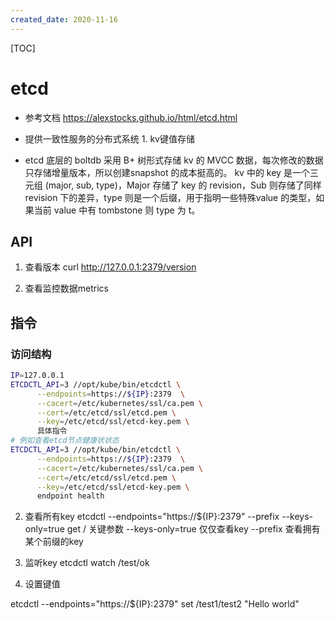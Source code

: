 ```yaml
---
created_date: 2020-11-16
---
```


[TOC]

# etcd
- 参考文档
https://alexstocks.github.io/html/etcd.html

- 提供一致性服务的分布式系统
      1. kv键值存储

- etcd 底层的 boltdb 采用 B+ 树形式存储 kv 的 MVCC 数据，每次修改的数据只存储增量版本，所以创建snapshot 的成本挺高的。
kv 中的 key 是一个三元组 (major, sub, type)，Major 存储了 key 的 revision，Sub 则存储了同样 revision 下的差异，type 则是一个后缀，用于指明一些特殊value 的类型，如果当前 value 中有 tombstone 则 type 为 t。

## API
1. 查看版本 
curl http://127.0.0.1:2379/version 

2. 查看监控数据metrics

## 指令
### 访问结构
```bash
IP=127.0.0.1
ETCDCTL_API=3 //opt/kube/bin/etcdctl \
      --endpoints=https://${IP}:2379  \
      --cacert=/etc/kubernetes/ssl/ca.pem \
      --cert=/etc/etcd/ssl/etcd.pem \
      --key=/etc/etcd/ssl/etcd-key.pem \
      具体指令
# 例如查看etcd节点健康状状态
ETCDCTL_API=3 //opt/kube/bin/etcdctl \
      --endpoints=https://${IP}:2379  \
      --cacert=/etc/kubernetes/ssl/ca.pem \
      --cert=/etc/etcd/ssl/etcd.pem \
      --key=/etc/etcd/ssl/etcd-key.pem \
      endpoint health
```
2. 查看所有key
etcdctl --endpoints="https://${IP}:2379"  --prefix --keys-only=true get /
关键参数
--keys-only=true  仅仅查看key
--prefix  查看拥有某个前缀的key

3. 监听key
etcdctl watch  /test/ok

4. 设置键值

etcdctl --endpoints="https://${IP}:2379"  set /test1/test2 "Hello world"